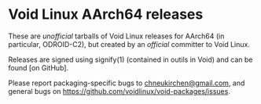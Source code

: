 # Void Linux AArch64 releases

These are *unofficial* tarballs of Void Linux releases for AArch64 (in
particular, ODROID-C2), but created by an *official* committer to Void
Linux.

Releases are signed using signify(1) (contained in outils in Void)
and can be found [on GitHub].

Please report packaging-specific bugs to <chneukirchen@gmail.com>,
and general bugs on https://github.com/voidlinux/void-packages/issues.

